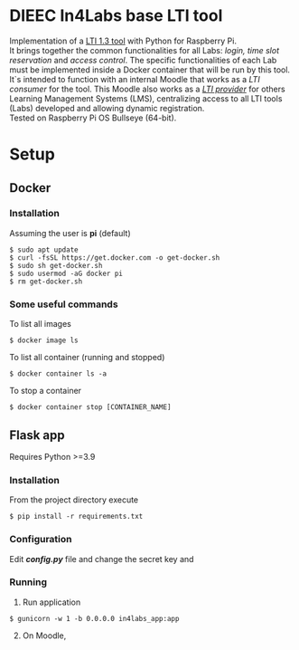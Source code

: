 DIEEC In4Labs base LTI tool
=====
Implementation of a [LTI 1.3 tool](https://www.imsglobal.org/activity/learning-tools-interoperability) with Python for Raspberry Pi.  
It brings together the common functionalities for all Labs: _login, time slot reservation_ and _access control_. The specific functionalities of each Lab must be implemented inside a Docker container that will be run by this tool.  
It`s intended to function with an internal Moodle that works as a _LTI consumer_ for the tool. This Moodle also works as a [_LTI provider_](https://docs.moodle.org/402/en/Publish_as_LTI_tool) for others Learning Management Systems (LMS), centralizing access to all LTI tools (Labs) developed and allowing dynamic registration.  
Tested on Raspberry Pi OS Bullseye (64-bit).

# Setup
## Docker
### Installation
Assuming the user is **pi** (default)
```
$ sudo apt update
$ curl -fsSL https://get.docker.com -o get-docker.sh
$ sudo sh get-docker.sh
$ sudo usermod -aG docker pi
$ rm get-docker.sh
```
### Some useful commands
To list all images
```
$ docker image ls
```
To list all container (running and stopped)
```
$ docker container ls -a
```
To stop a container 
```
$ docker container stop [CONTAINER_NAME]
```
## Flask app
Requires Python >=3.9
### Installation
From the project directory execute
```
$ pip install -r requirements.txt
```
### Configuration
Edit **_config.py_** file and change the secret key and

### Running
1. Run application
```
$ gunicorn -w 1 -b 0.0.0.0 in4labs_app:app
```
2. On Moodle,

